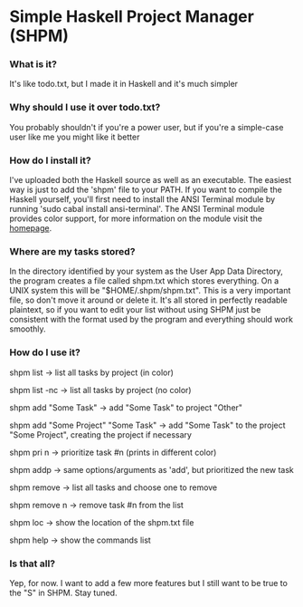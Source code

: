# Simple Haskell Project Manager (SHPM)

### What is it?
It's like todo.txt, but I made it in Haskell and it's much simpler

### Why should I use it over todo.txt?
You probably shouldn't if you're a power user, but if you're a simple-case user like me you might like it better

### How do I install it?
I've uploaded both the Haskell source as well as an executable.  The easiest way is just to add the 'shpm' file to your PATH.  If you want to compile the Haskell yourself, you'll first need to install the ANSI Terminal module by running 'sudo cabal install ansi-terminal'.  The ANSI Terminal module provides color support, for more information on the module visit the <a href="http://batterseapower.github.com/ansi-terminal/">homepage</a>.

### Where are my tasks stored?
In the directory identified by your system as the User App Data Directory, the program creates a file called shpm.txt which stores everything.  On a UNIX system this will be "$HOME/.shpm/shpm.txt".  This is a very important file, so don't move it around or delete it.  It's all stored in perfectly readable plaintext, so if you want to edit your list without using SHPM just be consistent with the format used by the program and everything should work smoothly.

### How do I use it?
shpm list -> list all tasks by project (in color)

shpm list -nc -> list all tasks by project (no color)

shpm add "Some Task" -> add "Some Task" to project "Other"

shpm add "Some Project" "Some Task" -> add "Some Task" to the project "Some Project", creating the project if necessary

shpm pri n -> prioritize task #n (prints in different color)

shpm addp -> same options/arguments as 'add', but prioritized the new task

shpm remove -> list all tasks and choose one to remove

shpm remove n -> remove task #n from the list

shpm loc -> show the location of the shpm.txt file

shpm help -> show the commands list

### Is that all?
Yep, for now.  I want to add a few more features but I still want to be true to the "S" in SHPM.  Stay tuned.
